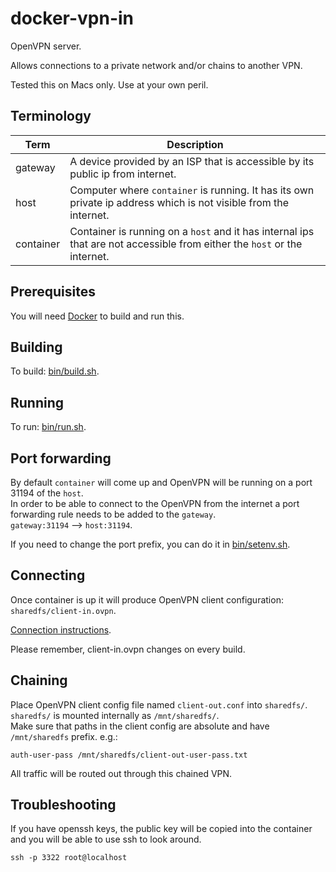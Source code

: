 # docker-vpn-in

OpenVPN server.

Allows connections to a private network and/or chains to another VPN.  

Tested this on Macs only. Use at your own peril.

## Terminology

|Term|Description|
|----|----|
|gateway| A device provided by an ISP that is accessible by its public ip from internet.|
|host| Computer where `container` is running. It has its own private ip address which is not visible from the internet.|
|container| Container is running on a `host` and it has internal ips that are not accessible from either the `host` or the internet. |

## Prerequisites
You will need [Docker](https://www.docker.com) to build and run this.  

## Building
To build: [bin/build.sh](bin/build.sh).

## Running

To run: [bin/run.sh](bin/run.sh).

## Port forwarding
By default `container` will come up and OpenVPN will be running on a port 31194 of the `host`.  
In order to be able to connect to the OpenVPN from the internet a port forwarding rule needs to be added to the `gateway`.  
`gateway:31194` --> `host:31194`.

If you need to change the port prefix, you can do it in [bin/setenv.sh](bin/setenv.sh).


## Connecting

Once container is up it will produce OpenVPN client configuration: `sharedfs/client-in.ovpn`.  

[Connection instructions](https://openvpn.net/vpn-server-resources/#documentation-subtab-connecting).

Please remember, client-in.ovpn changes on every build. 

## Chaining

Place OpenVPN client config file named `client-out.conf`  into `sharedfs/`.   
`sharedfs/` is mounted internally as `/mnt/sharedfs/`.  
Make sure that paths in the client config are absolute and have `/mnt/sharedfs` prefix. 
e.g.:
```
auth-user-pass /mnt/sharedfs/client-out-user-pass.txt
```

All traffic will be routed out through this chained VPN. 

## Troubleshooting

If you have openssh keys, the public key will be copied into the container and you will be able to use ssh to look around.
```
ssh -p 3322 root@localhost
```
